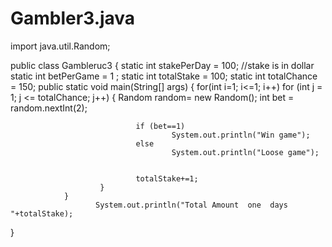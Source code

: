 # Gambler3.java
import java.util.Random;

public class Gambleruc3 {
	static int stakePerDay = 100; //stake is in dollar
	static int betPerGame =  1 ; 
	static int totalStake = 100;
        static int totalChance = 150;
		public static void main(String[] args)
        	{
                     for(int i=1; i<=1; i++)
			for (int j = 1; j <= totalChance; j++) {
                                Random random= new Random();
                                int bet = random.nextInt(2);

                                if (bet==1)
                                        System.out.println("Win game");
                                else
                                        System.out.println("Loose game");


                                totalStake+=1;
                        }
                }
                       System.out.println("Total Amount  one  days "+totalStake);
}


